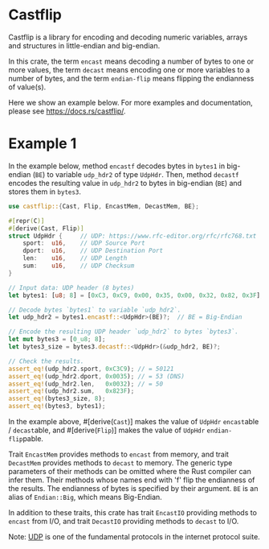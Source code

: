 # Castflip

Castflip is a library for encoding and decoding numeric variables,
arrays and structures in little-endian and big-endian.

In this crate, the term `encast` means decoding a number of bytes to
one or more values, the term `decast` means encoding one or more
variables to a number of bytes, and the term `endian-flip` means
flipping the endianness of value(s).

Here we show an example below.  For more examples and documentation,
please see <https://docs.rs/castflip/>.

# Example 1

In the example below, method `encastf` decodes bytes in `bytes1` in
big-endian (`BE`) to variable `udp_hdr2` of type `UdpHdr`.  Then,
method `decastf` encodes the resulting value in `udp_hdr2` to bytes in
big-endian (`BE`) and stores them in `bytes3`.

```rust
use castflip::{Cast, Flip, EncastMem, DecastMem, BE};

#[repr(C)]
#[derive(Cast, Flip)]
struct UdpHdr {     // UDP: https://www.rfc-editor.org/rfc/rfc768.txt
    sport:  u16,    // UDP Source Port
    dport:  u16,    // UDP Destination Port
    len:    u16,    // UDP Length
    sum:    u16,    // UDP Checksum
}

// Input data: UDP header (8 bytes)
let bytes1: [u8; 8] = [0xC3, 0xC9, 0x00, 0x35, 0x00, 0x32, 0x82, 0x3F];

// Decode bytes `bytes1` to variable `udp_hdr2`.
let udp_hdr2 = bytes1.encastf::<UdpHdr>(BE)?;  // BE = Big-Endian

// Encode the resulting UDP header `udp_hdr2` to bytes `bytes3`.
let mut bytes3 = [0_u8; 8];
let bytes3_size = bytes3.decastf::<UdpHdr>(&udp_hdr2, BE)?;

// Check the results.
assert_eq!(udp_hdr2.sport, 0xC3C9); // = 50121
assert_eq!(udp_hdr2.dport, 0x0035); // = 53 (DNS)
assert_eq!(udp_hdr2.len,   0x0032); // = 50
assert_eq!(udp_hdr2.sum,   0x823F);
assert_eq!(bytes3_size, 8);
assert_eq!(bytes3, bytes1);
```

In the example above, #[derive(`Cast`)] makes the value of `UdpHdr`
`encast`able / `decast`able, and #[derive(`Flip`)] makes the value
of `UdpHdr` `endian-flip`pable.

Trait `EncastMem` provides methods to `encast` from memory, and
trait `DecastMem` provides methods to `decast` to memory.  The
generic type parameters of their methods can be omitted where the Rust
compiler can infer them.  Their methods whose names end with 'f' flip
the endianness of the results.  The endianness of bytes is specified
by their argument.  `BE` is an alias of `Endian::Big`, which
means Big-Endian.

In addition to these traits, this crate has trait `EncastIO` providing
methods to `encast` from I/O, and trait `DecastIO` providing methods
to `decast` to I/O.

Note: [UDP] is one of the fundamental protocols in the internet
protocol suite.

[UDP]: https://en.wikipedia.org/wiki/User_Datagram_Protocol
